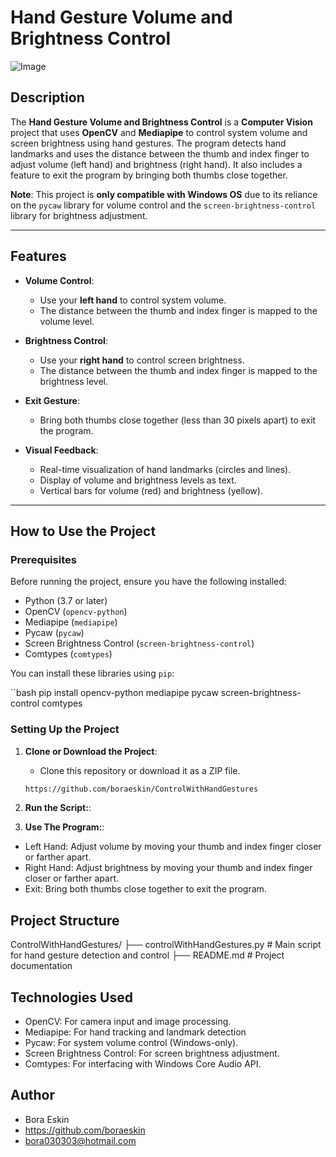 # Hand Gesture Volume and Brightness Control
![Image](https://github.com/user-attachments/assets/896bfd05-d290-4a61-8d54-656a94980ae6)
## Description

The **Hand Gesture Volume and Brightness Control** is a **Computer Vision** project that uses **OpenCV** and **Mediapipe** to control system volume and screen brightness using hand gestures. The program detects hand landmarks and uses the distance between the thumb and index finger to adjust volume (left hand) and brightness (right hand). It also includes a feature to exit the program by bringing both thumbs close together.

**Note**: This project is **only compatible with Windows OS** due to its reliance on the `pycaw` library for volume control and the `screen-brightness-control` library for brightness adjustment.

---

## Features
- **Volume Control**:
  - Use your **left hand** to control system volume.
  - The distance between the thumb and index finger is mapped to the volume level.

- **Brightness Control**:
  - Use your **right hand** to control screen brightness.
  - The distance between the thumb and index finger is mapped to the brightness level.

- **Exit Gesture**:
  - Bring both thumbs close together (less than 30 pixels apart) to exit the program.

- **Visual Feedback**:
  - Real-time visualization of hand landmarks (circles and lines).
  - Display of volume and brightness levels as text.
  - Vertical bars for volume (red) and brightness (yellow).

---

## How to Use the Project

### Prerequisites
Before running the project, ensure you have the following installed:
- Python (3.7 or later)
- OpenCV (`opencv-python`)
- Mediapipe (`mediapipe`)
- Pycaw (`pycaw`)
- Screen Brightness Control (`screen-brightness-control`)
- Comtypes (`comtypes`)

You can install these libraries using `pip`:

   ``bash
pip install opencv-python mediapipe pycaw screen-brightness-control comtypes


### Setting Up the Project

1. **Clone or Download the Project**:
   - Clone this repository or download it as a ZIP file.

   ```bash
   https://github.com/boraeskin/ControlWithHandGestures

2. **Run the Script:**:

3. **Use The Program:**:
- Left Hand: Adjust volume by moving your thumb and index finger closer or farther apart.
- Right Hand: Adjust brightness by moving your thumb and index finger closer or farther apart.
- Exit: Bring both thumbs close together to exit the program.


## Project Structure
ControlWithHandGestures/
├── controlWithHandGestures.py     # Main script for hand gesture detection and control
├── README.md                      # Project documentation


## Technologies Used
- OpenCV: For camera input and image processing.
- Mediapipe: For hand tracking and landmark detection
- Pycaw: For system volume control (Windows-only).
- Screen Brightness Control: For screen brightness adjustment.
- Comtypes: For interfacing with Windows Core Audio API.

## Author
- Bora Eskin
- https://github.com/boraeskin
- bora030303@hotmail.com
